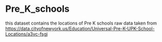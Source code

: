 # Pre_K_schools
this dataset contains the locations of Pre K schools
raw data taken from https://data.cityofnewyork.us/Education/Universal-Pre-K-UPK-School-Locations/a3vc-fsgj
